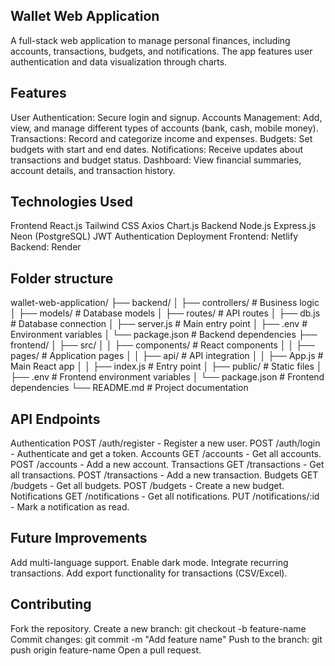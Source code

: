 ## Wallet Web Application
A full-stack web application to manage personal finances, including accounts, transactions, budgets, and notifications. The app features user authentication and data visualization through charts.

## Features
User Authentication: Secure login and signup.
Accounts Management: Add, view, and manage different types of accounts (bank, cash, mobile money).
Transactions: Record and categorize income and expenses.
Budgets: Set budgets with start and end dates.
Notifications: Receive updates about transactions and budget status.
Dashboard: View financial summaries, account details, and transaction history.
## Technologies Used
Frontend
React.js
Tailwind CSS
Axios
Chart.js
Backend
Node.js
Express.js
Neon (PostgreSQL)
JWT Authentication
Deployment
Frontend: Netlify
Backend: Render

## Folder structure
wallet-web-application/
├── backend/
│   ├── controllers/         # Business logic
│   ├── models/              # Database models
│   ├── routes/              # API routes
│   ├── db.js                # Database connection
│   ├── server.js            # Main entry point
│   ├── .env                 # Environment variables
│   └── package.json         # Backend dependencies
├── frontend/
│   ├── src/
│   │   ├── components/      # React components
│   │   ├── pages/           # Application pages
│   │   ├── api/             # API integration
│   │   ├── App.js           # Main React app
│   │   ├── index.js         # Entry point
│   ├── public/              # Static files
│   ├── .env                 # Frontend environment variables
│   └── package.json         # Frontend dependencies
└── README.md                # Project documentation

## API Endpoints
Authentication
POST /auth/register - Register a new user.
POST /auth/login - Authenticate and get a token.
Accounts
GET /accounts - Get all accounts.
POST /accounts - Add a new account.
Transactions
GET /transactions - Get all transactions.
POST /transactions - Add a new transaction.
Budgets
GET /budgets - Get all budgets.
POST /budgets - Create a new budget.
Notifications
GET /notifications - Get all notifications.
PUT /notifications/:id - Mark a notification as read.

## Future Improvements
Add multi-language support.
Enable dark mode.
Integrate recurring transactions.
Add export functionality for transactions (CSV/Excel).
## Contributing
Fork the repository.
Create a new branch:
git checkout -b feature-name
Commit changes:
git commit -m "Add feature name"
Push to the branch:
git push origin feature-name
Open a pull request.
